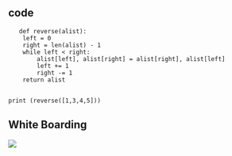## code
```
   def reverse(alist):
    left = 0
    right = len(alist) - 1
    while left < right:
        alist[left], alist[right] = alist[right], alist[left]
        left += 1
        right -= 1
    return alist     


print (reverse([1,3,4,5]))
```
## White Boarding

![](https://i.ibb.co/zQZPhp5/reverse-array.jpg)
